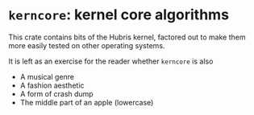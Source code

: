 # `kerncore`: kernel core algorithms

This crate contains bits of the Hubris kernel, factored out to make them more
easily tested on other operating systems.

It is left as an exercise for the reader whether `kerncore` is also

- A musical genre
- A fashion aesthetic
- A form of crash dump
- The middle part of an apple (lowercase)
